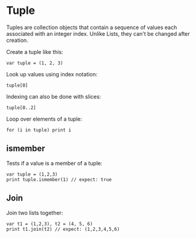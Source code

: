 [comment]: # (Tuple class help)
[version]: # (0.6.0)

# Tuple
[tagtuple]: # (Tuple)

Tuples are collection objects that contain a sequence of values each associated with an integer index. Unlike Lists, they can't be changed after creation.

Create a tuple like this:

    var tuple = (1, 2, 3)

Look up values using index notation:

    tuple[0]

Indexing can also be done with slices:

	tuple[0..2]

Loop over elements of a tuple:

    for (i in tuple) print i

[showsubtopics]: # (subtopics)

## ismember
[tagismember]: # (ismember)

Tests if a value is a member of a tuple:

    var tuple = (1,2,3)
    print tuple.ismember(1) // expect: true

## Join
[tagjoin]: # (join)

Join two lists together:

    var t1 = (1,2,3), t2 = (4, 5, 6)
    print t1.join(t2) // expect: (1,2,3,4,5,6)
